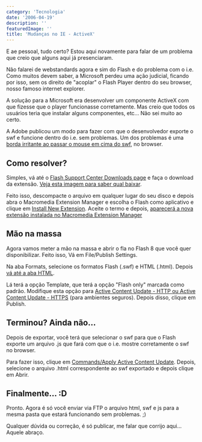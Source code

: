 ```yaml
---
category: 'Tecnologia'
date: '2006-04-19'
description: ''
featuredImage: ''
title: 'Mudanças no IE - ActiveX'
---
```


E ae pessoal, tudo certo? Estou aqui novamente para falar de um problema que creio que alguns aqui já presenciaram.

Não falarei de webstandards agora e sim do Flash e do problema com o i.e. Como muitos devem saber, a Microsoft perdeu uma ação judicial, ficando por isso, sem os direito de "acoplar" o Flash Player dentro do seu browser, nosso famoso internet explorer.

A solução para a Microsoft era desenvolver um componente ActiveX com que fizesse que o player funcionasse corretamente. Mas creio que todos os usuários teria que instalar alguns componentes, etc... Não sei muito ao certo.

A Adobe publicou um modo para fazer com que o desenvolvedor exporte o swf e funcione dentro do i.e. sem problemas. Um dos problemas é uma [borda irritante ao passar o mouse em cima do swf](/assets/images/posts/erro.gif), no browser.

## Como resolver?

Simples, vá até o [Flash Support Center Downloads page](http://www.macromedia.com/support/flash/downloads.html#flash8) e faça o download da extensão. [Veja esta imagem para saber qual baixar](/assets/images/posts/tela01.gif).

Feito isso, descompacte o arquivo em qualquer lugar do seu disco e depois abra o Macromedia Extension Manager e escolha o Flash como aplicativo e clique em [Install New Extension](/assets/images/posts/tela02.gif). Aceite o termo e depois, [aparecerá a nova extensão instalada no Macromedia Extension Manager](/assets/images/posts/tela03.gif)

## Mão na massa

Agora vamos meter a mão na massa e abrir o fla no Flash 8 que você quer disponibilizar. Feito isso, Vá em File/Publish Settings.

Na aba Formats, selecione os formatos Flash (.swf) e HTML (.html). Depois [vá até a aba HTML](/assets/images/posts/tela04.gif).

Lá terá a opção Template, que terá a opção "Flash only" marcada como padrão. Modifique esta opção para [Active Content Update - HTTP ou Active Content Update - HTTPS](/assets/images/posts/tela05.gif) (para ambientes seguros). Depois disso, clique em Publish.

## Terminou? Ainda não...

Depois de exportar, você terá que selecionar o swf para que o Flash exporte um arquivo .js que fará com que o i.e. mostre corretamente o swf no browser.

Para fazer isso, clique em [Commands/Apply Active Content Update](/assets/images/posts/tela06.gif). Depois, selecione o arquivo .html correspondente ao swf exportado e depois clique em Abrir.

## Finalmente... :D

Pronto. Agora é só você enviar via FTP o arquivo html, swf e js para a mesma pasta que estará funcionando sem problemas. ;)

Qualquer dúvida ou correção, é só publicar, me falar que corrijo aqui... Aquele abraço.
